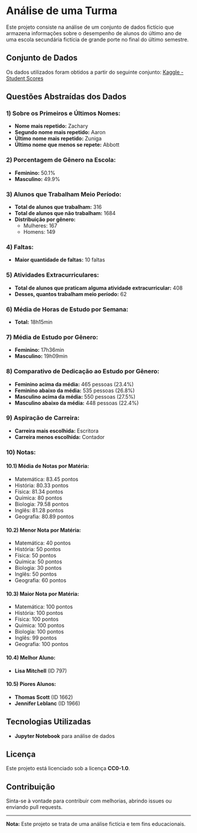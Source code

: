 # Análise de uma Turma

Este projeto consiste na análise de um conjunto de dados fictício que armazena informações sobre o desempenho de alunos do último ano de uma escola secundária fictícia de grande porte no final do último semestre.

## Conjunto de Dados
Os dados utilizados foram obtidos a partir do seguinte conjunto:
[Kaggle - Student Scores](https://www.kaggle.com/datasets/mexwell/student-scores)

## Questões Abstraídas dos Dados

### 1) Sobre os Primeiros e Últimos Nomes:
- **Nome mais repetido:** Zachary
- **Segundo nome mais repetido:** Aaron
- **Último nome mais repetido:** Zuniga
- **Último nome que menos se repete:** Abbott

### 2) Porcentagem de Gênero na Escola:
- **Feminino:** 50.1%
- **Masculino:** 49.9%

### 3) Alunos que Trabalham Meio Período:
- **Total de alunos que trabalham:** 316
- **Total de alunos que não trabalham:** 1684
- **Distribuição por gênero:**
  - Mulheres: 167
  - Homens: 149

### 4) Faltas:
- **Maior quantidade de faltas:** 10 faltas

### 5) Atividades Extracurriculares:
- **Total de alunos que praticam alguma atividade extracurricular:** 408
- **Desses, quantos trabalham meio período:** 62

### 6) Média de Horas de Estudo por Semana:
- **Total:** 18h15min

### 7) Média de Estudo por Gênero:
- **Feminino:** 17h36min
- **Masculino:** 19h09min

### 8) Comparativo de Dedicação ao Estudo por Gênero:
- **Feminino acima da média:** 465 pessoas (23.4%)
- **Feminino abaixo da média:** 535 pessoas (26.8%)
- **Masculino acima da média:** 550 pessoas (27.5%)
- **Masculino abaixo da média:** 448 pessoas (22.4%)

### 9) Aspiração de Carreira:
- **Carreira mais escolhida:** Escritora
- **Carreira menos escolhida:** Contador

### 10) Notas:
#### 10.1) Média de Notas por Matéria:
- Matemática: 83.45 pontos
- História: 80.33 pontos
- Física: 81.34 pontos
- Química: 80 pontos
- Biologia: 79.58 pontos
- Inglês: 81.28 pontos
- Geografia: 80.89 pontos

#### 10.2) Menor Nota por Matéria:
- Matemática: 40 pontos
- História: 50 pontos
- Física: 50 pontos
- Química: 50 pontos
- Biologia: 30 pontos
- Inglês: 50 pontos
- Geografia: 60 pontos

#### 10.3) Maior Nota por Matéria:
- Matemática: 100 pontos
- História: 100 pontos
- Física: 100 pontos
- Química: 100 pontos
- Biologia: 100 pontos
- Inglês: 99 pontos
- Geografia: 100 pontos

#### 10.4) Melhor Aluno:
- **Lisa Mitchell** (ID 797)

#### 10.5) Piores Alunos:
- **Thomas Scott** (ID 1662)
- **Jennifer Leblanc** (ID 1966)

## Tecnologias Utilizadas
- **Jupyter Notebook** para análise de dados

## Licença
Este projeto está licenciado sob a licença **CC0-1.0**.

## Contribuição
Sinta-se à vontade para contribuir com melhorias, abrindo issues ou enviando pull requests.

---

**Nota:** Este projeto se trata de uma análise fictícia e tem fins educacionais.



